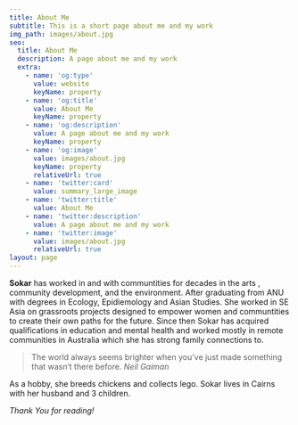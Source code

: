 ```yaml
---
title: About Me
subtitle: This is a short page about me and my work
img_path: images/about.jpg
seo:
  title: About Me
  description: A page about me and my work
  extra:
    - name: 'og:type'
      value: website
      keyName: property
    - name: 'og:title'
      value: About Me
      keyName: property
    - name: 'og:description'
      value: A page about me and my work
      keyName: property
    - name: 'og:image'
      value: images/about.jpg
      keyName: property
      relativeUrl: true
    - name: 'twitter:card'
      value: summary_large_image
    - name: 'twitter:title'
      value: About Me
    - name: 'twitter:description'
      value: A page about me and my work
    - name: 'twitter:image'
      value: images/about.jpg
      relativeUrl: true
layout: page
---
```


**Sokar** 
has worked in and with communtities for decades in the arts , community development, and the environment. After graduating from ANU with degrees in Ecology, Epidiemology and Asian Studies. She worked in SE Asia on grassroots projects designed to empower women and communtities to create their own paths for the future. Since then Sokar has acquired qualifications in education and mental health and worked mostly in remote communities in Australia which she has strong family connections to.



>The world always seems brighter when you’ve just made something that wasn’t there before. <cite>Neil Gaiman</cite>

As a hobby, she breeds chickens and collects lego. Sokar  lives in Cairns with her husband and 3 children.

*Thank You for reading!*
